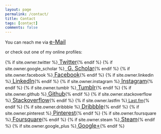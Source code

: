 ```yaml
---
layout: page
permalink: /contact/
title: Contact
tags: [contact]
comments: false
---
```


<p>You can reach me via 
<a style="font-size: 18px !important;" href="mailto:{{ site.owner.email }}" class="" target="_blank"><i class="fa fa-envelope-square"></i> e-Mail</a>

or check out one of my online profiles:</p>

{% if site.owner.twitter %}<a style="font-size: 18px !important;" href="http://twitter.com/{{ site.owner.twitter }}" class="author-social" target="_blank"><i class="fa fa-twitter-square"></i> Twitter</a>{% endif %}
{% if site.owner.google_scholar %}<a style="font-size: 18px !important;" href="http://scholar.google.es/citations?user={{ site.owner.google_scholar }}" class="author-social" target="_blank"><i class="ai ai-google-scholar-square"></i>&nbsp; G. Scholar</a>{% endif %}
{% if site.owner.facebook %}<a style="font-size: 18px !important;" href="http://facebook.com/{{ site.owner.facebook }}" class="author-social" target="_blank"><i class="fa fa-facebook-square"></i> Facebook</a>{% endif %}
{% if site.owner.linkedin %}<a style="font-size: 18px !important;" href="http://linkedin.com/in/{{ site.owner.linkedin }}" class="author-social" target="_blank"><i class="fa fa-linkedin-square"></i> LinkedIn</a>{% endif %}
{% if site.owner.instagram %}<a style="font-size: 18px !important;" href="http://instagram.com/{{ site.owner.instagram }}" class="author-social" target="_blank"><i class="fa fa-instagram"></i> Instagram</a>{% endif %}
{% if site.owner.tumblr %}<a style="font-size: 18px !important;" href="http://{{ site.owner.tumblr }}.tumblr.com" class="author-social" target="_blank"><i class="fa fa-tumblr-square"></i> Tumblr</a>{% endif %}
{% if site.owner.github %}<a style="font-size: 18px !important;" href="http://github.com/{{ site.owner.github }}" class="author-social" target="_blank"><i class="fa fa-github-square"></i> Github</a>{% endif %}
{% if site.owner.stackoverflow %}<a style="font-size: 18px !important;" href="http://stackoverflow.com/users/{{ site.owner.stackoverflow }}" class="author-social" target="_blank"><i class="fa fa-stack-overflow"></i> Stackoverflow</a>{% endif %}
{% if site.owner.lastfm %}<a href="http://lastfm.com/user/{{ site.owner.lastfm }}" class="author-social" target="_blank"><i class="fa fa-music"></i> Last.fm</a>{% endif %}
{% if site.owner.dribbble %}<a style="font-size: 18px !important;" href="http://dribbble.com/{{ site.owner.dribbble }}" class="author-social" target="_blank"><i class="fa fa-dribbble"></i> Dribbble</a>{% endif %}
{% if site.owner.pinterest %}<a style="font-size: 18px !important;" href="http://www.pinterest.com/{{ site.owner.pinterest }}" class="author-social" target="_blank"><i class="fa fa-pinterest"></i> Pinterest</a>{% endif %}
{% if site.owner.foursquare %}<a style="font-size: 18px !important;" href="http://foursquare.com/{{ site.owner.foursquare }}" class="author-social" target="_blank"><i class="fa fa-foursquare"></i> Foursquare</a>{% endif %}
{% if site.owner.steam %}<a style="font-size: 18px !important;" href="http://steamcommunity.com/id/{{ site.owner.steam }}" class="author-social" target="_blank"><i class="fa fa-steam-square"></i> Steam</a>{% endif %}
{% if site.owner.google_plus %}<a style="font-size: 18px !important;" href="http://plus.google.com/{{ site.owner.google_plus }}" class="author-social" target="_blank"><i class="fa fa-google-plus-square"></i> Google+</a>{% endif %}

